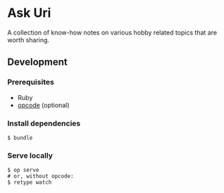 # Ask Uri

A collection of know-how notes on various hobby related topics that are worth sharing.

## Development

### Prerequisites

- Ruby
- [opcode](https://github.com/DannyBen/opcode) (optional)

### Install dependencies

```shell
$ bundle
```

### Serve locally

```shell
$ op serve
# or, without opcode:
$ retype watch
